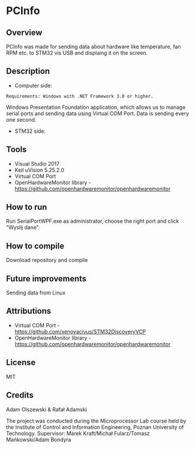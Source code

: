 # PCInfo

## Overview 

PCInfo was made for sending data about hardware like temperature, fan RPM etc. to STM32 vis USB and displaing it on the screen.

## Description

* Computer side:
```
Requirements: Windows with .NET Framework 3.0 or higher. 
```
Windows Presentation Foundation application, which allows us to manage serial ports and sending data using Virtual COM Port.
Data is sending every one second. 

* STM32 side:

## Tools

* Visual Studio 2017
* Keil uVision 5.25.2.0
* Virtual COM Port 
* OpenHardwareMonitor library - https://github.com/openhardwaremonitor/openhardwaremonitor

## How to run

Run SerialPortWPF.exe as administrator, choose the right port and click "Wyslij dane".

## How to compile

Download repository and compile

## Future improvements

Sending data from Linux

## Attributions 

* Virtual COM Port - https://github.com/xenovacivus/STM32DiscoveryVCP
* OpenHardwareMonitor library - https://github.com/openhardwaremonitor/openhardwaremonitor

## License

MIT

## Credits

Adam Olszewski & Rafał Adamski

The project was conducted during the Microprocessor Lab course held by the Institute of Control and Information Engineering, Poznan University of Technology.
Supervisor: Marek Kraft/Michał Fularz/Tomasz Mańkowski/Adam Bondyra
